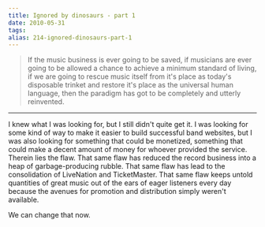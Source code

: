 ```yaml
---
title: Ignored by dinosaurs - part 1
date: 2010-05-31
tags: 
alias: 214-ignored-dinosaurs-part-1
---
```



> If the music business is ever going to be saved, if musicians are ever going to be allowed a chance to achieve a minimum standard of living, if we are going to rescue music itself from it's place as today's disposable trinket and restore it's place as the universal human language, then the paradigm has got to be completely and utterly reinvented.

---

I knew what I was looking for, but I still didn't quite get it. I was looking for some kind of way to make it easier to build successful band websites, but I was also looking for something that could be monetized, something that could make a decent amount of money for whoever provided the service. Therein lies the flaw. That same flaw has reduced the record business into a heap of garbage-producing rubble. That same flaw has lead to the consolidation of LiveNation and TicketMaster. That same flaw keeps untold quantities of great music out of the ears of eager listeners every day because the avenues for promotion and distribution simply weren't available.


We can change that now.

